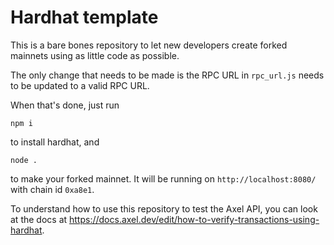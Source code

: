 # Hardhat template
This is a bare bones repository to let new developers create forked mainnets using as little code as possible.

The only change that needs to be made is the RPC URL in `rpc_url.js` needs to be updated to a valid RPC URL.

When that's done, just run
```
npm i
```
to install hardhat, and
```
node .
```
to make your forked mainnet. It will be running on `http://localhost:8080/` with chain id `0xa8e1`.

To understand how to use this repository to test the Axel API, you can look at the docs at https://docs.axel.dev/edit/how-to-verify-transactions-using-hardhat.
